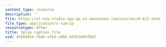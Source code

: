 ```yaml
---
content_type: resource
description: ''
file: https://ol-ocw-studio-app-qa.s3.amazonaws.com/courses/8-422-atomic-and-optical-physics-ii-spring-2013/45b658e4f6deefbdc86b4d7b1845fbb3_j8Wg9c9aWV8.srt
file_type: application/x-subrip
resourcetype: Other
title: 3play caption file
uid: 45b658e4-f6de-efbd-c86b-4d7b1845fbb3
---
```

